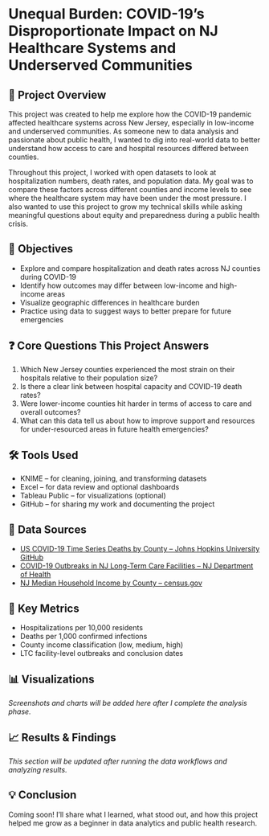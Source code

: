 # Unequal Burden: COVID-19’s Disproportionate Impact on NJ Healthcare Systems and Underserved Communities

## 📌 Project Overview
This project was created to help me explore how the COVID-19 pandemic affected healthcare systems across New Jersey, especially in low-income and underserved communities. As someone new to data analysis and passionate about public health, I wanted to dig into real-world data to better understand how access to care and hospital resources differed between counties.

Throughout this project, I worked with open datasets to look at hospitalization numbers, death rates, and population data. My goal was to compare these factors across different counties and income levels to see where the healthcare system may have been under the most pressure. I also wanted to use this project to grow my technical skills while asking meaningful questions about equity and preparedness during a public health crisis.

## 🌟 Objectives
- Explore and compare hospitalization and death rates across NJ counties during COVID-19
- Identify how outcomes may differ between low-income and high-income areas
- Visualize geographic differences in healthcare burden
- Practice using data to suggest ways to better prepare for future emergencies

## ❓ Core Questions This Project Answers
1. Which New Jersey counties experienced the most strain on their hospitals relative to their population size?
2. Is there a clear link between hospital capacity and COVID-19 death rates?
3. Were lower-income counties hit harder in terms of access to care and overall outcomes?
4. What can this data tell us about how to improve support and resources for under-resourced areas in future health emergencies?

## 🛠️ Tools Used
- KNIME – for cleaning, joining, and transforming datasets
- Excel – for data review and optional dashboards
- Tableau Public – for visualizations (optional)
- GitHub – for sharing my work and documenting the project

## 📂 Data Sources
- [US COVID-19 Time Series Deaths by County – Johns Hopkins University GitHub](https://github.com/CSSEGISandData/COVID-19/blob/master/csse_covid_19_data/csse_covid_19_time_series/time_series_covid19_deaths_US.csv)
- [COVID-19 Outbreaks in NJ Long-Term Care Facilities – NJ Department of Health](https://www.nj.gov/health/covid-19/information/data-and-dashboards/#COVID-19-Dashboard)
- [NJ Median Household Income by County – census.gov](#)

## 🧪 Key Metrics
- Hospitalizations per 10,000 residents
- Deaths per 1,000 confirmed infections
- County income classification (low, medium, high)
- LTC facility-level outbreaks and conclusion dates

## 📊 Visualizations
_Screenshots and charts will be added here after I complete the analysis phase._

## 📈 Results & Findings
_This section will be updated after running the data workflows and analyzing results._

## 💡 Conclusion
Coming soon! I’ll share what I learned, what stood out, and how this project helped me grow as a beginner in data analytics and public health research.
